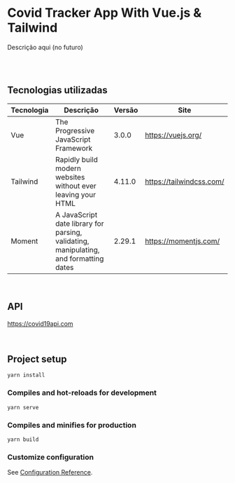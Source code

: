 # Covid Tracker App With Vue.js & Tailwind

Descrição aqui (no futuro)
<!--
Projeto criado em Vue.js de um Rastreador de Coronavírus que apresenta os dados de pessoas infectadas, recuperadas e mortas.
Os números apresentados podem ser consultados de maneira global ou exibido por países.
-->

<br><br>
## Tecnologias utilizadas
Tecnologia | Descrição | Versão | Site
------------ | ------------- | ------------ | ------------
Vue | The Progressive JavaScript Framework | 3.0.0 | https://vuejs.org/
Tailwind | Rapidly build modern websites without ever leaving your HTML | 4.11.0 | https://tailwindcss.com/
Moment | A JavaScript date library for parsing, validating, manipulating, and formatting dates | 2.29.1 | https://momentjs.com/

<br>

## API

https://covid19api.com


<br>

## Project setup
```
yarn install
```

### Compiles and hot-reloads for development
```
yarn serve
```

### Compiles and minifies for production
```
yarn build
```

### Customize configuration
See [Configuration Reference](https://cli.vuejs.org/config/).
